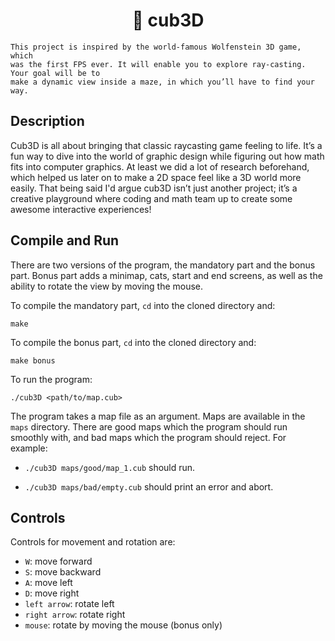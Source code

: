 <h1 align="center">
	📖 cub3D
</h1>

```
This project is inspired by the world-famous Wolfenstein 3D game, which
was the first FPS ever. It will enable you to explore ray-casting. Your goal will be to
make a dynamic view inside a maze, in which you’ll have to find your way.
```

## Description
Cub3D is all about bringing that classic raycasting game feeling to life. It’s a fun way to dive into the world of graphic design while figuring out how math fits into computer graphics. At least we did a lot of research beforehand, which helped us later on to make a 2D space feel like a 3D world more easily. That being said I'd argue cub3D isn’t just another project; it’s a creative playground where coding and math team up to create some awesome interactive experiences!

## Compile and Run

There are two versions of the program, the mandatory part and the bonus part. Bonus part adds a minimap, cats, start and end screens, as well as the ability to rotate the view by moving the mouse.

To compile the mandatory part, `cd` into the cloned directory and:

```shell
make
```

To compile the bonus part, `cd` into the cloned directory and:

```shell
make bonus
```

To run the program:

```shell
./cub3D <path/to/map.cub>
```

The program takes a map file as an argument. Maps are available in the `maps` directory. There are good maps which the program should run smoothly with, and bad maps which the program should reject.
For example:

- `./cub3D maps/good/map_1.cub` should run.

- `./cub3D maps/bad/empty.cub` should print an error and abort.

## Controls

Controls for movement and rotation are:

- `W`: move forward
- `S`: move backward
- `A`: move left
- `D`: move right
- `left arrow`: rotate left
- `right arrow`: rotate right
- `mouse`: rotate by moving the mouse (bonus only)
